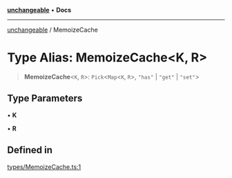 [**unchangeable**](../README.md) • **Docs**

***

[unchangeable](../README.md) / MemoizeCache

# Type Alias: MemoizeCache\<K, R\>

> **MemoizeCache**\<`K`, `R`\>: `Pick`\<`Map`\<`K`, `R`\>, `"has"` \| `"get"` \| `"set"`\>

## Type Parameters

• **K**

• **R**

## Defined in

[types/MemoizeCache.ts:1](https://github.com/nevoland/unchangeable/blob/39d9a85d75efc199f878876259d3e7487750c9c6/lib/types/MemoizeCache.ts#L1)

